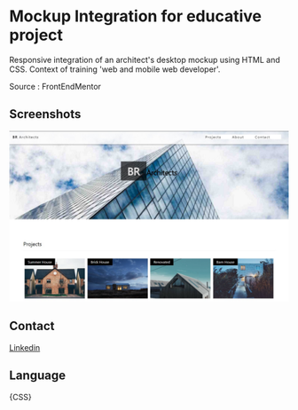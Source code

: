 
# Mockup Integration for educative project

Responsive integration of an architect's desktop mockup using HTML and CSS. Context of training 'web and mobile web developer'. 

Source : FrontEndMentor 


## Screenshots

![App Screenshot](./capture/BR_Architects1.jpg)


## Contact

[Linkedin](https://www.linkedin.com/in/brian-tabart)
## Language

<HTML>

{CSS}